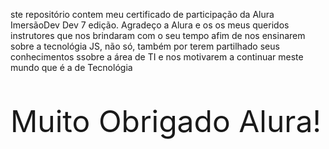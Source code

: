 ste repositório contem meu certificado de participação da 
Alura ImersãoDev Dev 7 edição. Agradeço a Alura e os os meus queridos instrutores que nos brindaram
com o seu tempo afim de nos ensinarem sobre a tecnológia JS, não só, também por terem partilhado
seus conhecimentos ssobre a área de TI e nos motivarem a continuar meste mundo que é a de Tecnológia

<p style="background-color: linear-gradient(yelloe, yellow, green, green); font-size: 3rem;">Muito Obrigado Alura!</p>